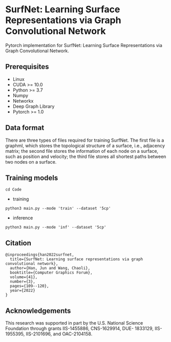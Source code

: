 # SurfNet: Learning Surface Representations via Graph Convolutional Network
Pytorch implementation for SurfNet: Learning Surface Representations via Graph Convolutional Network.

## Prerequisites
- Linux
- CUDA >= 10.0
- Python >= 3.7
- Numpy
- Networkx
- Deep Graph Library
- Pytorch >= 1.0

## Data format

There are three types of files required for training SurfNet. The first file is a graphml, which stores the topological structure of a surface, i.e., adjacency matrix; the second file stores the information of each node on a surface, such as position and velocity; the third file stores all shortest paths between two nodes on a surface.

## Training models
```
cd Code 
```

- training
```
python3 main.py --mode 'train' --dataset '5cp'
```

- inference
```
python3 main.py --mode 'inf' --dataset '5cp'
```

## Citation 
```
@inproceedings{han2022surfnet,
  title={SurfNet: Learning surface representations via graph convolutional network},
  author={Han, Jun and Wang, Chaoli},
  booktitle={Computer Graphics Forum},
  volume={41},
  number={3},
  pages={109--120},
  year={2022}
}

```
## Acknowledgements
This research was supported in part by the U.S. National Science Foundation through grants IIS-1455886, CNS-1629914, DUE- 1833129, IIS-1955395, IIS-2101696, and OAC-2104158.
